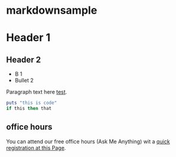 # markdownsample
# Header 1
## Header 2

+ B 1
+ Bullet 2

Paragraph text here [test](www.google.com).

```ruby
puts "this is code"
if this then that
````
## office hours
You can attend our free office hours (Ask Me Anything) wit a [quick registration at this Page](http://www.interactive-clouds.com/about.html#contact).


